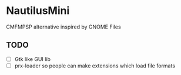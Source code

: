 # NautilusMini
CMFMPSP alternative inspired by GNOME Files

## TODO

- [ ] Gtk like GUI lib
- [ ] prx-loader so people can make extensions which load file formats
